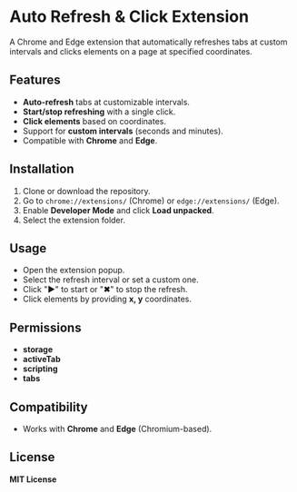 # Auto Refresh & Click Extension

A Chrome and Edge extension that automatically refreshes tabs at custom intervals and clicks elements on a page at specified coordinates.

## Features

- **Auto-refresh** tabs at customizable intervals.
- **Start/stop refreshing** with a single click.
- **Click elements** based on coordinates.
- Support for **custom intervals** (seconds and minutes).
- Compatible with **Chrome** and **Edge**.

## Installation

1. Clone or download the repository.
2. Go to `chrome://extensions/` (Chrome) or `edge://extensions/` (Edge).
3. Enable **Developer Mode** and click **Load unpacked**.
4. Select the extension folder.

## Usage

- Open the extension popup.
- Select the refresh interval or set a custom one.
- Click "**▶**" to start or "**✖**" to stop the refresh.
- Click elements by providing **x, y** coordinates.

## Permissions

- **storage**
- **activeTab**
- **scripting**
- **tabs**

## Compatibility

- Works with **Chrome** and **Edge** (Chromium-based).

## License

**MIT License**
